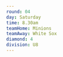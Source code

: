 ```yaml
---
round: 04
day: Saturday
time: 8.30am
teamHome: Minions
teamAway: White Sox
diamond: 4
division: U8
---
```

